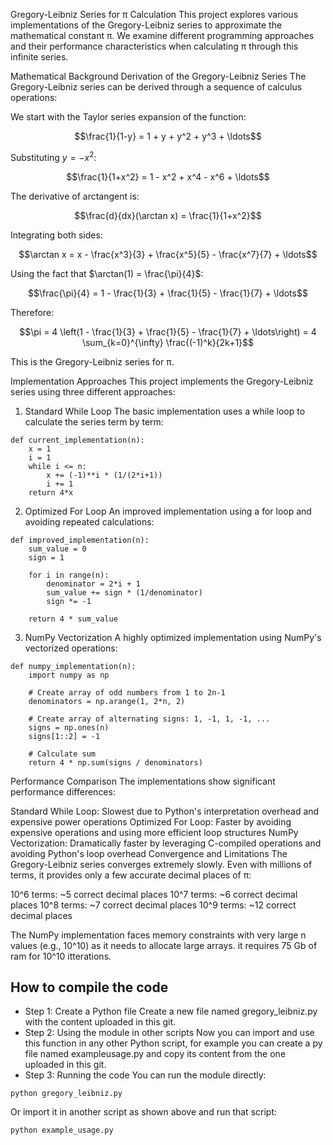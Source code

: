 Gregory-Leibniz Series for π Calculation
This project explores various implementations of the Gregory-Leibniz series to approximate the mathematical constant π. We examine different programming approaches and their performance characteristics when calculating π through this infinite series.

Mathematical Background
Derivation of the Gregory-Leibniz Series
The Gregory-Leibniz series can be derived through a sequence of calculus operations:

We start with the Taylor series expansion of the function:

$$\frac{1}{1-y} = 1 + y + y^2 + y^3 + \ldots$$

Substituting $y = -x^2$:

$$\frac{1}{1+x^2} = 1 - x^2 + x^4 - x^6 + \ldots$$

The derivative of arctangent is:

$$\frac{d}{dx}(\arctan x) = \frac{1}{1+x^2}$$

Integrating both sides:

$$\arctan x = x - \frac{x^3}{3} + \frac{x^5}{5} - \frac{x^7}{7} + \ldots$$

Using the fact that $\arctan(1) = \frac{\pi}{4}$:

$$\frac{\pi}{4} = 1 - \frac{1}{3} + \frac{1}{5} - \frac{1}{7} + \ldots$$

Therefore:

$$\pi = 4 \left(1 - \frac{1}{3} + \frac{1}{5} - \frac{1}{7} + \ldots\right) = 4 \sum_{k=0}^{\infty} \frac{(-1)^k}{2k+1}$$

This is the Gregory-Leibniz series for π.

Implementation Approaches
This project implements the Gregory-Leibniz series using three different approaches:

1. Standard While Loop
The basic implementation uses a while loop to calculate the series term by term:
```
def current_implementation(n):
    x = 1
    i = 1
    while i <= n:
        x += (-1)**i * (1/(2*i+1))
        i += 1
    return 4*x
```
2. Optimized For Loop
An improved implementation using a for loop and avoiding repeated calculations:
```
def improved_implementation(n):
    sum_value = 0
    sign = 1
    
    for i in range(n):
        denominator = 2*i + 1
        sum_value += sign * (1/denominator)
        sign *= -1
        
    return 4 * sum_value
```

3. NumPy Vectorization
A highly optimized implementation using NumPy's vectorized operations:
```
def numpy_implementation(n):
    import numpy as np
    
    # Create array of odd numbers from 1 to 2n-1
    denominators = np.arange(1, 2*n, 2)
    
    # Create array of alternating signs: 1, -1, 1, -1, ...
    signs = np.ones(n)
    signs[1::2] = -1
    
    # Calculate sum
    return 4 * np.sum(signs / denominators)
```
Performance Comparison
The implementations show significant performance differences:

Standard While Loop: Slowest due to Python's interpretation overhead and expensive power operations
Optimized For Loop: Faster by avoiding expensive operations and using more efficient loop structures
NumPy Vectorization: Dramatically faster by leveraging C-compiled operations and avoiding Python's loop overhead
Convergence and Limitations
The Gregory-Leibniz series converges extremely slowly. Even with millions of terms, it provides only a few accurate decimal places of π:


10^6 terms: ~5 correct decimal places
10^7 terms: ~6 correct decimal places
10^8 terms: ~7 correct decimal places
10^9 terms: ~12 correct decimal places

The NumPy implementation faces memory constraints with very large n values (e.g., 10^10) as it needs to allocate large arrays. it requires 75 Gb of ram for 10^10 itterations.

## How to compile the code
- Step 1: Create a Python file
Create a new file named gregory_leibniz.py with the content uploaded in this git.
- Step 2: Using the module in other scripts
Now you can import and use this function in any other Python script, for example you can create a py file named exampleusage.py and copy its content from the one uploaded in this git.
- Step 3: Running the code
You can run the module directly:
```
python gregory_leibniz.py
```
Or import it in another script as shown above and run that script:
```
python example_usage.py
```
